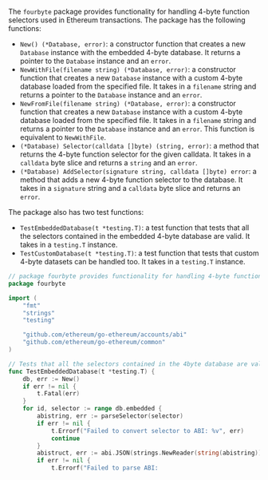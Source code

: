 The `fourbyte` package provides functionality for handling 4-byte function selectors used in Ethereum transactions. The package has the following functions:

- `New() (*Database, error)`: a constructor function that creates a new `Database` instance with the embedded 4-byte database. It returns a pointer to the `Database` instance and an `error`.
- `NewWithFile(filename string) (*Database, error)`: a constructor function that creates a new `Database` instance with a custom 4-byte database loaded from the specified file. It takes in a `filename` string and returns a pointer to the `Database` instance and an `error`.
- `NewFromFile(filename string) (*Database, error)`: a constructor function that creates a new `Database` instance with a custom 4-byte database loaded from the specified file. It takes in a `filename` string and returns a pointer to the `Database` instance and an `error`. This function is equivalent to `NewWithFile`.
- `(*Database) Selector(calldata []byte) (string, error)`: a method that returns the 4-byte function selector for the given calldata. It takes in a `calldata` byte slice and returns a `string` and an `error`.
- `(*Database) AddSelector(signature string, calldata []byte) error`: a method that adds a new 4-byte function selector to the database. It takes in a `signature` string and a `calldata` byte slice and returns an `error`.

The package also has two test functions:

- `TestEmbeddedDatabase(t *testing.T)`: a test function that tests that all the selectors contained in the embedded 4-byte database are valid. It takes in a `testing.T` instance.
- `TestCustomDatabase(t *testing.T)`: a test function that tests that custom 4-byte datasets can be handled too. It takes in a `testing.T` instance.

```go
// package fourbyte provides functionality for handling 4-byte function selectors used in Ethereum transactions.
package fourbyte

import (
    "fmt"
    "strings"
    "testing"

    "github.com/ethereum/go-ethereum/accounts/abi"
    "github.com/ethereum/go-ethereum/common"
)

// Tests that all the selectors contained in the 4byte database are valid.
func TestEmbeddedDatabase(t *testing.T) {
    db, err := New()
    if err != nil {
        t.Fatal(err)
    }
    for id, selector := range db.embedded {
        abistring, err := parseSelector(selector)
        if err != nil {
            t.Errorf("Failed to convert selector to ABI: %v", err)
            continue
        }
        abistruct, err := abi.JSON(strings.NewReader(string(abistring)))
        if err != nil {
            t.Errorf("Failed to parse ABI: